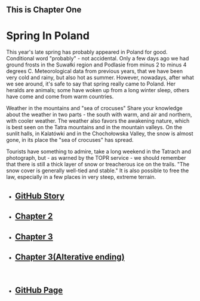 
<html>

<head>
    <h2>This is Chapter One</h2>
</head>

<body>
<h1>Spring In Poland</h1>
<p>
    This year's late spring has probably appeared in Poland for good. Conditional word "probably" - not accidental.
    Only a few days ago we had ground frosts in the Suwałki region and Podlasie from minus 2 to minus 4 degrees C.
    Meteorological data from previous years, that we have been very cold and rainy, but also hot as summer.
    However, nowadays, after what we see around, it's safe to say that spring really came to Poland.
    Her heralds are animals; some have woken up from a long winter sleep, others have come and come from warm countries.
</p>

<p>
    Weather in the mountains and "sea of ​​crocuses"
    Share your knowledge about the weather in two parts - the south with warm, and air and northern, with cooler weather.
    The weather also favors the awakening nature, which is best seen on the Tatra mountains and in the mountain valleys.
    On the sunlit halls, in Kalatówki and in the Chochołowska Valley, the snow is almost gone,
    in its place the "sea of ​​crocuses" has spread.
</p>

<p>
    Tourists have something to admire, take a long weekend in the Tatrach and photograph,
    but - as warned by the TOPR service - we should remember that there is still a thick layer of snow or
    treacherous ice on the trails. "The snow cover is generally well-tied and stable." It is also possible
    to free the law, especially in a few places in very steep, extreme terrain.
</p>
<ul>
    <li><a href="https://mateuszitb.github.io/github-story-2019/"><h2>GitHub Story</h2></a></li>
    <li><a href="https://mateuszitb.github.io/github-story-2019/chapter02.html"><h2>Chapter 2</h2></a></li>
    <li><a href="https://mateuszitb.github.io/github-story-2019/chapter03.html"><h2>Chapter 3</h2></a></li>
    <li><a href="https://mateuszitb.github.io/github-story-2019/blob/alternative_ending/chapter03.html"><h2>Chapter 3(Alterative ending)</h2></a></li>
    <br>
    <li><a href="https://github.com/MateuszITB/github-story-2019/"><h2>GitHub Page</h2></a></li>
</ul>
</body>
</html>
